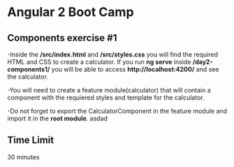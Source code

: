 # Angular 2 Boot Camp

## Components exercise #1

-Inside the **/src/index.html** and **/src/styles.css** you will find the required HTML and CSS to create a calculator. If you run **ng serve** inside **/day2-components1/** you will be able to access **http://localhost:4200/** and see the calculator.

-You will need to create a feature module(calculator) that will contain a component with the requiered styles and template for the calculator.

-Do not forget to export the CalculatorComponent in the feature module and import it in the **root module**.
asdad
## Time Limit

30 minutes


